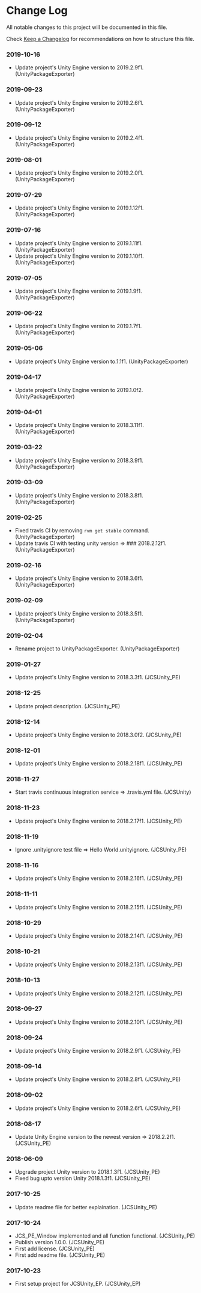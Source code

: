 # Change Log

All notable changes to this project will be documented in this file.

Check [Keep a Changelog](http://keepachangelog.com/) for recommendations on how to structure this file.


### 2019-10-16

* Update project's Unity Engine version to 2019.2.9f1. (UnityPackageExporter)

### 2019-09-23

* Update project's Unity Engine version to 2019.2.6f1. (UnityPackageExporter)

### 2019-09-12

* Update project's Unity Engine version to 2019.2.4f1. (UnityPackageExporter)

### 2019-08-01

* Update project's Unity Engine version to 2019.2.0f1. (UnityPackageExporter)

### 2019-07-29

* Update project's Unity Engine version to 2019.1.12f1. (UnityPackageExporter)

### 2019-07-16

* Update project's Unity Engine version to 2019.1.11f1. (UnityPackageExporter)
* Update project's Unity Engine version to 2019.1.10f1. (UnityPackageExporter)

### 2019-07-05

* Update project's Unity Engine version to 2019.1.9f1. (UnityPackageExporter)

### 2019-06-22

* Update project's Unity Engine version to 2019.1.7f1. (UnityPackageExporter)

### 2019-05-06

* Update project's Unity Engine version to.1.1f1. (UnityPackageExporter)

### 2019-04-17

* Update project's Unity Engine version to 2019.1.0f2. (UnityPackageExporter)

### 2019-04-01

* Update project's Unity Engine version to 2018.3.11f1. (UnityPackageExporter)

### 2019-03-22

* Update project's Unity Engine version to 2018.3.9f1. (UnityPackageExporter)

### 2019-03-09

* Update project's Unity Engine version to 2018.3.8f1. (UnityPackageExporter)

### 2019-02-25

* Fixed travis CI by removing `rvm get stable` command. (UnityPackageExporter)
* Update travis CI with testing unity version => ### 2018.2.12f1. (UnityPackageExporter)

### 2019-02-16

* Update project's Unity Engine version to 2018.3.6f1. (UnityPackageExporter)

### 2019-02-09

* Update project's Unity Engine version to 2018.3.5f1. (UnityPackageExporter)

### 2019-02-04

* Rename project to UnityPackageExporter. (UnityPackageExporter)

### 2019-01-27

* Update project's Unity Engine version to 2018.3.3f1. (JCSUnity_PE)

### 2018-12-25

* Update project description. (JCSUnity_PE)

### 2018-12-14

* Update project's Unity Engine version to 2018.3.0f2. (JCSUnity_PE)

### 2018-12-01

* Update project's Unity Engine version to 2018.2.18f1. (JCSUnity_PE)

### 2018-11-27

* Start travis continuous integration service => .travis.yml file. (JCSUnity)

### 2018-11-23

* Update project's Unity Engine version to 2018.2.17f1. (JCSUnity_PE)

### 2018-11-19

* Ignore .unityignore test file => Hello World.unityignore. (JCSUnity_PE)

### 2018-11-16

* Update project's Unity Engine version to 2018.2.16f1. (JCSUnity_PE)

### 2018-11-11

* Update project's Unity Engine version to 2018.2.15f1. (JCSUnity_PE)

### 2018-10-29

* Update project's Unity Engine version to 2018.2.14f1. (JCSUnity_PE)

### 2018-10-21

* Update project's Unity Engine version to 2018.2.13f1. (JCSUnity_PE)

### 2018-10-13

* Update project's Unity Engine version to 2018.2.12f1. (JCSUnity_PE)

### 2018-09-27

* Update project's Unity Engine version to 2018.2.10f1. (JCSUnity_PE)

### 2018-09-24

* Update project's Unity Engine version to 2018.2.9f1. (JCSUnity_PE)

### 2018-09-14

* Update project's Unity Engine version to 2018.2.8f1. (JCSUnity_PE)

### 2018-09-02

* Update project's Unity Engine version to 2018.2.6f1. (JCSUnity_PE)

### 2018-08-17

* Update Unity Engine version to the newest version => 2018.2.2f1. (JCSUnity_PE)

### 2018-06-09

* Upgrade project Unity version to 2018.1.3f1. (JCSUnity_PE)
* Fixed bug upto version Unity 2018.1.3f1. (JCSUnity_PE)

### 2017-10-25

* Update readme file for better explaination. (JCSUnity_PE)

### 2017-10-24

* JCS_PE_Window implemented and all function functional. (JCSUnity_PE)
* Publish version 1.0.0. (JCSUnity_PE)
* First add license. (JCSUnity_PE)
* First add readme file. (JCSUnity_PE)

### 2017-10-23

* First setup project for JCSUnity_EP. (JCSUnity_EP)

